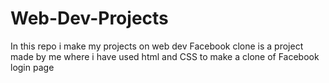 # Web-Dev-Projects
In this repo i make my projects on web dev 
Facebook clone is a project made by me where i have used html and CSS to make a clone of Facebook login page
